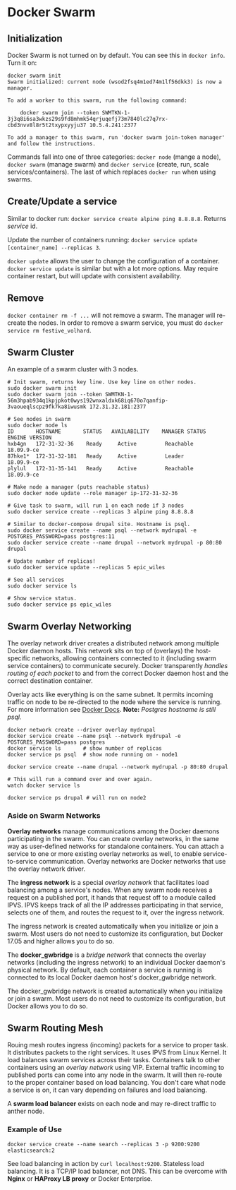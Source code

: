 # Docker Swarm

## Initialization
Docker Swarm is not turned on by default. You can see this in `docker info`. Turn it on:
```
docker swarm init
Swarm initialized: current node (wsod2fsq4m1ed74m1lf56dkk3) is now a manager.

To add a worker to this swarm, run the following command:

    docker swarm join --token SWMTKN-1-3j3q8i6sa3wkzs29s9fd8mhmk54qrjuqefj73m7840lc27q7rx-cbd3nvv8l8r5t2txypxyyju37 10.5.4.241:2377

To add a manager to this swarm, run 'docker swarm join-token manager' and follow the instructions.
```
Commands fall into one of three categories: `docker node` (mange a node), `docker swarm` (manage swarm) and `docker service` (create, run, scale services/containers). The last of which replaces `docker run` when using swarms.

## Create/Update a service
Similar to docker run: `docker service create alpine ping 8.8.8.8`. Returns *service* id.

Update the number of containers running: `docker service update [container_name] --replicas 3`.

`docker update` allows the user to change the configuration of a container. `docker service update` is similar but with a lot more options. May require container restart, but will update with consistent availability.

## Remove
`docker container rm -f ...` will not remove a swarm. The manager will re-create the nodes. In order to remove a swarm service, you must do `docker service rm festive_volhard`.

## Swarm Cluster
An example of a swarm cluster with 3 nodes.
```
# Init swarm, returns key line. Use key line on other nodes.
sudo docker swarm init
sudo docker swarm join --token SWMTKN-1-56m3hpab934q1kpjpkot0wys192wnxaldxk68iq670o7qanfip-3vaoueqlscpz9fk7ka8iwusmk 172.31.32.181:2377

# See nodes in swarm
sudo docker node ls
ID       HOSTNAME       STATUS   AVAILABILITY    MANAGER STATUS   ENGINE VERSION
hxb4gn   172-31-32-36    Ready     Active         Reachable       18.09.9-ce
87hke1*  172-31-32-181   Ready     Active         Leader          18.09.9-ce
plylul   172-31-35-141   Ready     Active         Reachable       18.09.9-ce

# Make node a manager (puts reachable status)
sudo docker node update --role manager ip-172-31-32-36

# Give task to swarm, will run 1 on each node if 3 nodes
sudo docker service create --replicas 3 alpine ping 8.8.8.8

# Similar to docker-compose drupal site. Hostname is psql.
sudo docker service create --name psql --network mydrupal -e POSTGRES_PASSWORD=pass postgres:11
sudo docker service create --name drupal --network mydrupal -p 80:80 drupal

# Update number of replicas!
sudo docker service update --replicas 5 epic_wiles

# See all services
sudo docker service ls

# Show service status.
sudo docker service ps epic_wiles
```

## Swarm Overlay Networking
The overlay network driver creates a distributed network among multiple Docker daemon hosts. This network sits on top of (overlays) the host-specific networks, allowing containers connected to it (including swarm service containers) to communicate securely. Docker transparently *handles routing of each packet* to and from the correct Docker daemon host and the correct destination container.

Overlay acts like everything is on the same subnet. It permits incoming traffic on node to be re-directed to the node where the service is running. For more information see [Docker Docs](https://docs.docker.com/network/overlay/).
**Note:** *Postgres hostname is still psql.*
```
docker network create --driver overlay mydrupal
docker service create --name psql --network mydrupal -e POSTGRES_PASSWORD=pass postgres
docker service ls       # show number of replicas
docker service ps psql  # show node running on - node1

docker service create --name drupal --network mydrupal -p 80:80 drupal

# This will run a command over and over again.
watch docker service ls 

docker service ps drupal # will run on node2
```
### Aside on Swarm Networks
**Overlay networks** manage communications among the Docker daemons participating in the swarm. You can create overlay networks, in the same way as user-defined networks for standalone containers. You can attach a service to one or more existing overlay networks as well, to enable service-to-service communication. Overlay networks are Docker networks that use the overlay network driver.

The **ingress network** is a special *overlay network* that facilitates load balancing among a service's nodes. When any swarm node receives a request on a published port, it hands that request off to a module called IPVS. IPVS keeps track of all the IP addresses participating in that service, selects one of them, and routes the request to it, over the ingress network.

The ingress network is created automatically when you initialize or join a swarm. Most users do not need to customize its configuration, but Docker 17.05 and higher allows you to do so.

The **docker_gwbridge** is a *bridge network* that connects the overlay networks (including the ingress network) to an individual Docker daemon's physical network. By default, each container a service is running is connected to its local Docker daemon host's docker_gwbridge network.

The docker_gwbridge network is created automatically when you initialize or join a swarm. Most users do not need to customize its configuration, but Docker allows you to do so.

## Swarm Routing Mesh
Rouing mesh routes ingress (incoming) packets for a service to proper task. It distributes packets to the right services. It uses IPVS from Linux Kernel. It load balances swarm services across their tasks. Containers talk to other containers using an *overlay network* using VIP. External traffic incoming to published ports can come into any node in the swarm. It will then re-route to the proper container based on load balancing. You don't care what node a service is on, it can vary depending on failures and load balancing.

A **swarm load balancer** exists on each node and may re-direct traffic to anther node.

### Example of Use
```
docker service create --name search --replicas 3 -p 9200:9200 elasticsearch:2
```
See load balancing in action by `curl localhost:9200`. Stateless load balancing. It is a TCP/IP load balancer, not DNS.
This can be overcome with **Nginx** or **HAProxy LB proxy** or Docker Enterprise.